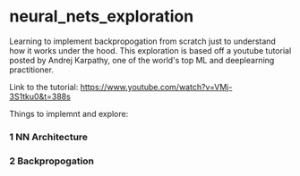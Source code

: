 # neural_nets_exploration
Learning to implement backpropogation from scratch just to understand how it works under the hood. This exploration is based off a youtube tutorial posted by Andrej Karpathy, one of the world's top ML and deeplearning practitioner.

Link to the tutorial: https://www.youtube.com/watch?v=VMj-3S1tku0&t=388s


Things to implemnt and explore:

### 1 NN Architecture
### 2 Backpropogation
